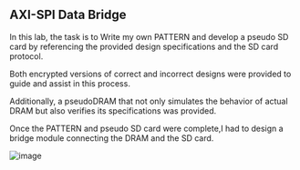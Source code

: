 ## AXI-SPI Data Bridge

In this lab, the task is to Write my own PATTERN and develop a pseudo SD card by referencing 
the provided design specifications and the SD card protocol. 

Both encrypted versions of correct and incorrect designs were provided to guide and assist in this process.

Additionally, a pseudoDRAM that not only simulates the behavior of actual DRAM but also verifies its specifications was provided.

Once the PATTERN and pseudo SD card were complete,I had to design a bridge module connecting the 
DRAM and the SD card.

![image](https://github.com/nheyr08/Integrated-Circuit-Laboratory/assets/64657102/f7638475-d53c-4934-a97e-9243a07af0fd)
